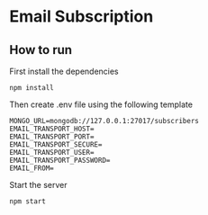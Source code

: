 # Email Subscription

## How to run
First install the dependencies
```
npm install
```

Then create .env file using the following template
```dotenv
MONGO_URL=mongodb://127.0.0.1:27017/subscribers
EMAIL_TRANSPORT_HOST=
EMAIL_TRANSPORT_PORT=
EMAIL_TRANSPORT_SECURE=
EMAIL_TRANSPORT_USER=
EMAIL_TRANSPORT_PASSWORD=
EMAIL_FROM=
```

Start the server
```
npm start
```


